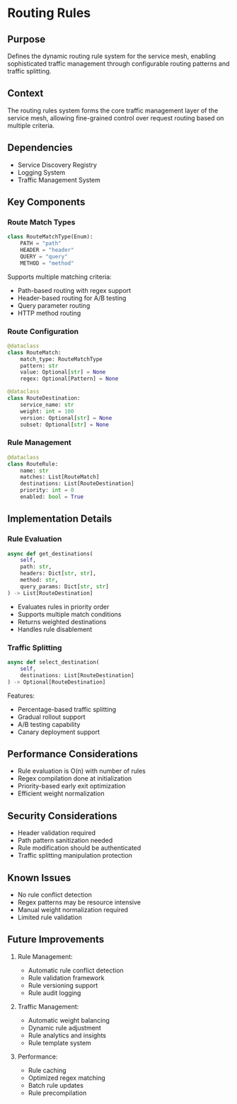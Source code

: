 # Routing Rules

## Purpose

Defines the dynamic routing rule system for the service mesh, enabling sophisticated traffic management through configurable routing patterns and traffic splitting.

## Context

The routing rules system forms the core traffic management layer of the service mesh, allowing fine-grained control over request routing based on multiple criteria.

## Dependencies

- Service Discovery Registry
- Logging System
- Traffic Management System

## Key Components

### Route Match Types

```python
class RouteMatchType(Enum):
    PATH = "path"
    HEADER = "header"
    QUERY = "query"
    METHOD = "method"
```

Supports multiple matching criteria:

- Path-based routing with regex support
- Header-based routing for A/B testing
- Query parameter routing
- HTTP method routing

### Route Configuration

```python
@dataclass
class RouteMatch:
    match_type: RouteMatchType
    pattern: str
    value: Optional[str] = None
    regex: Optional[Pattern] = None
```

```python
@dataclass
class RouteDestination:
    service_name: str
    weight: int = 100
    version: Optional[str] = None
    subset: Optional[str] = None
```

### Rule Management

```python
@dataclass
class RouteRule:
    name: str
    matches: List[RouteMatch]
    destinations: List[RouteDestination]
    priority: int = 0
    enabled: bool = True
```

## Implementation Details

### Rule Evaluation

```python
async def get_destinations(
    self,
    path: str,
    headers: Dict[str, str],
    method: str,
    query_params: Dict[str, str]
) -> List[RouteDestination]
```

- Evaluates rules in priority order
- Supports multiple match conditions
- Returns weighted destinations
- Handles rule disablement

### Traffic Splitting

```python
async def select_destination(
    self,
    destinations: List[RouteDestination]
) -> Optional[RouteDestination]
```

Features:

- Percentage-based traffic splitting
- Gradual rollout support
- A/B testing capability
- Canary deployment support

## Performance Considerations

- Rule evaluation is O(n) with number of rules
- Regex compilation done at initialization
- Priority-based early exit optimization
- Efficient weight normalization

## Security Considerations

- Header validation required
- Path pattern sanitization needed
- Rule modification should be authenticated
- Traffic splitting manipulation protection

## Known Issues

- No rule conflict detection
- Regex patterns may be resource intensive
- Manual weight normalization required
- Limited rule validation

## Future Improvements

1. Rule Management:

   - Automatic rule conflict detection
   - Rule validation framework
   - Rule versioning support
   - Rule audit logging

2. Traffic Management:

   - Automatic weight balancing
   - Dynamic rule adjustment
   - Rule analytics and insights
   - Rule template system

3. Performance:
   - Rule caching
   - Optimized regex matching
   - Batch rule updates
   - Rule precompilation
